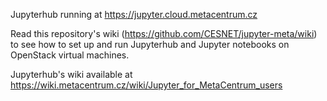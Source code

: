 Jupyterhub running at https://jupyter.cloud.metacentrum.cz

Read this repository's wiki (https://github.com/CESNET/jupyter-meta/wiki) to see how to set up and run Jupyterhub and Jupyter notebooks on OpenStack virtual machines.

Jupyterhub's wiki available at https://wiki.metacentrum.cz/wiki/Jupyter_for_MetaCentrum_users
